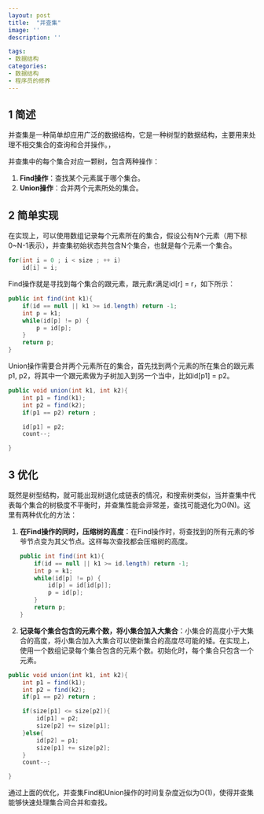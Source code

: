 ```yaml
---
layout: post
title:  "并查集"
image: ''
description: ''

tags:
- 数据结构
categories:
- 数据结构
- 程序员的修养
---
```

## **1 简述**
并查集是一种简单却应用广泛的数据结构，它是一种树型的数据结构，主要用来处理不相交集合的查询和合并操作。，

并查集中的每个集合对应一颗树，包含两种操作：
1. **Find操作**：查找某个元素属于哪个集合。
2. **Union操作**：合并两个元素所处的集合。

## **2 简单实现**
在实现上，可以使用数组记录每个元素所在的集合，假设公有N个元素（用下标0~N-1表示），并查集初始状态共包含N个集合，也就是每个元素一个集合。
```java
for(int i = 0 ; i < size ; ++ i)
    id[i] = i;
```

Find操作就是寻找到每个集合的跟元素，跟元素r满足id[r] = r，如下所示：

```java
public int find(int k1){
    if(id == null || k1 >= id.length) return -1;
    int p = k1;
    while(id[p] != p) {
        p = id[p];
    }
    return p;
}
```
Union操作需要合并两个元素所在的集合，首先找到两个元素的所在集合的跟元素p1, p2，将其中一个跟元素做为子树加入到另一个当中，比如id[p1] = p2。
```java
public void union(int k1, int k2){
    int p1 = find(k1);
    int p2 = find(k2);
    if(p1 == p2) return ;

    id[p1] = p2;
    count--;

}
```

## **3 优化**
既然是树型结构，就可能出现树退化成链表的情况，和搜索树类似，当并查集中代表每个集合的树极度不平衡时，并查集性能会非常差，查找可能退化为O(N)。这里有两种优化的方法：
1. **在Find操作的同时，压缩树的高度**：在Find操作时，将查找到的所有元素的爷爷节点变为其父节点。这样每次查找都会压缩树的高度。

    ```java
    public int find(int k1){
        if(id == null || k1 >= id.length) return -1;
        int p = k1;
        while(id[p] != p) {
            id[p] = id[id[p]];
            p = id[p];
        }
        return p;
    }
    ```
2. **记录每个集合包含的元素个数，将小集合加入大集合**：小集合的高度小于大集合的高度，将小集合加入大集合可以使新集合的高度尽可能的矮。在实现上，使用一个数组记录每个集合包含的元素个数。初始化时，每个集合只包含一个元素。
```java
public void union(int k1, int k2){
    int p1 = find(k1);
    int p2 = find(k2);
    if(p1 == p2) return ;

    if(size[p1] <= size[p2]){
        id[p1] = p2;
        size[p2] += size[p1];
    }else{
        id[p2] = p1;
        size[p1] += size[p2];
    }
    count--;

}
```
通过上面的优化，并查集Find和Union操作的时间复杂度近似为O(1)，使得并查集能够快速处理集合间合并和查找。
